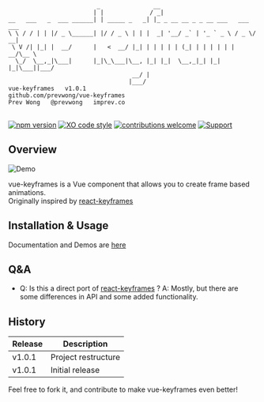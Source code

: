 <pre>
<code>
                         _               __                               
                        | |             / _|                              
__   ___   _  ___ ______| | _____ _   _| |_ _ __ __ _ _ __ ___   ___  ___ 
\ \ / / | | |/ _ \______| |/ / _ \ | | |  _| '__/ _` | '_ ` _ \ / _ \/ __|
 \ V /| |_| |  __/      |   <  __/ |_| | | | | | (_| | | | | | |  __/\__ \
  \_/  \__,_|\___|      |_|\_\___|\__, |_| |_|  \__,_|_| |_| |_|\___||___/
                                   __/ |                                  
                                  |___/                                   
vue-keyframes	v1.0.1
github.com/prevwong/vue-keyframes
Prev Wong	@prevwong 	imprev.co
</code>
</pre>
[![npm version](https://badge.fury.io/js/vue-keyframes.svg)](https://badge.fury.io/js/vue-keyframes)
[![XO code style](https://img.shields.io/badge/code_style-XO-5ed9c7.svg)](https://github.com/sindresorhus/xo)
[![contributions welcome](https://img.shields.io/badge/contributions-welcome-brightgreen.svg?style=flat)](https://github.com/prevwong/vue-keyframes/issues)
[![Support](https://supporterhq.com/api/b/9okwcyts1gevgy53glt8ffpyc)](https://supporterhq.com/give/9okwcyts1gevgy53glt8ffpyc)

## Overview

![Demo](https://prevwong.github.io/vue-keyframes/img/animate.gif)

vue-keyframes is a Vue component that allows you to create frame based animations. <br />
Originally inspired by [react-keyframes](https://github.com/zeit/react-keyframes)

## Installation & Usage

Documentation and Demos are [here](https://prevwong.github.io/vue-keyframes)

## Q&A

* Q: Is this a direct port of [react-keyframes](https://github.com/zeit/react-keyframes) ?
  A: Mostly, but there are some differences in API and some added functionality.
 

## History

Release | Description
------------ | -------------
v1.0.1 | Project restructure
v1.0.1 | Initial release

Feel free to fork it, and contribute to make vue-keyframes even better!
